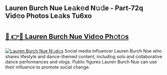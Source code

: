## Lauren Burch Nue Le𝚊k𝚎d N𝚞𝚍e - Part-72q Vid𝚎o Photos Le𝚊ks Tu6xo

# <h2><a href="http://fb7eosu.evod.top/?m=Lauren+Burch+Nue">🔗 👉🔴 Lauren Burch Nue Vid𝚎o Ph𝚘t𝚘s</a></h2>

[![Lauren Burch Nue N𝚞d𝚎s](https://i.imgur.com/8V9OHl7.gif)](http://fb7eosu.evod.top/?m=Lauren+Burch+Nue)
Social media influencer Lauren Burch Nue who shares lifestyle and dance-themed content, including solo and collaborative dance performances and vlogs. Public figures Lauren Burch Nue can use their influence to promote social change. 
